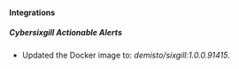 #### Integrations
##### Cybersixgill Actionable Alerts
- Updated the Docker image to: *demisto/sixgill:1.0.0.91415*.
